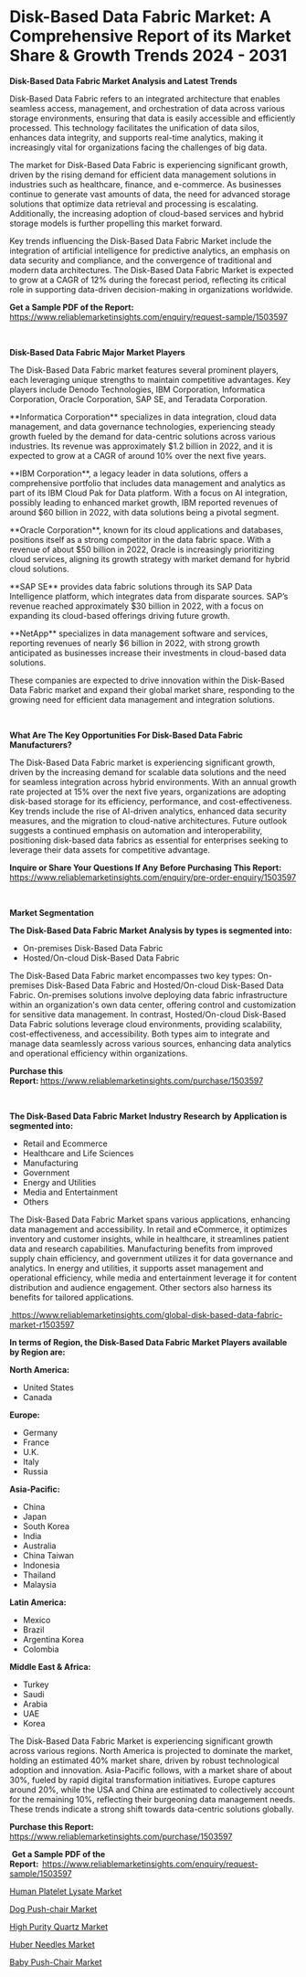 <p><h1>Disk-Based Data Fabric Market: A Comprehensive Report of its Market Share & Growth Trends 2024 - 2031</h1></p><p><strong>Disk-Based Data Fabric Market Analysis and Latest Trends</strong></p>
<p><p>Disk-Based Data Fabric refers to an integrated architecture that enables seamless access, management, and orchestration of data across various storage environments, ensuring that data is easily accessible and efficiently processed. This technology facilitates the unification of data silos, enhances data integrity, and supports real-time analytics, making it increasingly vital for organizations facing the challenges of big data.</p><p>The market for Disk-Based Data Fabric is experiencing significant growth, driven by the rising demand for efficient data management solutions in industries such as healthcare, finance, and e-commerce. As businesses continue to generate vast amounts of data, the need for advanced storage solutions that optimize data retrieval and processing is escalating. Additionally, the increasing adoption of cloud-based services and hybrid storage models is further propelling this market forward.</p><p>Key trends influencing the Disk-Based Data Fabric Market include the integration of artificial intelligence for predictive analytics, an emphasis on data security and compliance, and the convergence of traditional and modern data architectures. The Disk-Based Data Fabric Market is expected to grow at a CAGR of 12% during the forecast period, reflecting its critical role in supporting data-driven decision-making in organizations worldwide.</p></p>
<p><strong>Get a Sample PDF of the Report:&nbsp;</strong> <a href="https://www.reliablemarketinsights.com/enquiry/request-sample/1503597?utm_campaign=1338&utm_medium=2&utm_source=Github&utm_content=ia&utm_term=27092024&utm_id=disk-based-data-fabric">https://www.reliablemarketinsights.com/enquiry/request-sample/1503597</a></p>
<p>&nbsp;</p>
<p><strong>Disk-Based Data Fabric Major Market Players</strong></p>
<p><p>The Disk-Based Data Fabric market features several prominent players, each leveraging unique strengths to maintain competitive advantages. Key players include Denodo Technologies, IBM Corporation, Informatica Corporation, Oracle Corporation, SAP SE, and Teradata Corporation.</p><p>**Informatica Corporation** specializes in data integration, cloud data management, and data governance technologies, experiencing steady growth fueled by the demand for data-centric solutions across various industries. Its revenue was approximately $1.2 billion in 2022, and it is expected to grow at a CAGR of around 10% over the next five years.</p><p>**IBM Corporation**, a legacy leader in data solutions, offers a comprehensive portfolio that includes data management and analytics as part of its IBM Cloud Pak for Data platform. With a focus on AI integration, possibly leading to enhanced market growth, IBM reported revenues of around $60 billion in 2022, with data solutions being a pivotal segment.</p><p>**Oracle Corporation**, known for its cloud applications and databases, positions itself as a strong competitor in the data fabric space. With a revenue of about $50 billion in 2022, Oracle is increasingly prioritizing cloud services, aligning its growth strategy with market demand for hybrid cloud solutions.</p><p>**SAP SE** provides data fabric solutions through its SAP Data Intelligence platform, which integrates data from disparate sources. SAP’s revenue reached approximately $30 billion in 2022, with a focus on expanding its cloud-based offerings driving future growth.</p><p>**NetApp** specializes in data management software and services, reporting revenues of nearly $6 billion in 2022, with strong growth anticipated as businesses increase their investments in cloud-based data solutions.</p><p>These companies are expected to drive innovation within the Disk-Based Data Fabric market and expand their global market share, responding to the growing need for efficient data management and integration solutions.</p></p>
<p>&nbsp;</p>
<p><strong>What Are The Key Opportunities For Disk-Based Data Fabric Manufacturers?</strong></p>
<p><p>The Disk-Based Data Fabric market is experiencing significant growth, driven by the increasing demand for scalable data solutions and the need for seamless integration across hybrid environments. With an annual growth rate projected at 15% over the next five years, organizations are adopting disk-based storage for its efficiency, performance, and cost-effectiveness. Key trends include the rise of AI-driven analytics, enhanced data security measures, and the migration to cloud-native architectures. Future outlook suggests a continued emphasis on automation and interoperability, positioning disk-based data fabrics as essential for enterprises seeking to leverage their data assets for competitive advantage.</p></p>
<p><strong>Inquire or Share Your Questions If Any Before Purchasing This Report:</strong> <a href="https://www.reliablemarketinsights.com/enquiry/pre-order-enquiry/1503597?utm_campaign=1338&utm_medium=2&utm_source=Github&utm_content=ia&utm_term=27092024&utm_id=disk-based-data-fabric">https://www.reliablemarketinsights.com/enquiry/pre-order-enquiry/1503597</a></p>
<p>&nbsp;</p>
<p><strong>Market Segmentation</strong></p>
<p><strong>The Disk-Based Data Fabric Market Analysis by types is segmented into:</strong></p>
<p><ul><li>On-premises Disk-Based Data Fabric</li><li>Hosted/On-cloud Disk-Based Data Fabric</li></ul></p>
<p><p>The Disk-Based Data Fabric market encompasses two key types: On-premises Disk-Based Data Fabric and Hosted/On-cloud Disk-Based Data Fabric. On-premises solutions involve deploying data fabric infrastructure within an organization's own data center, offering control and customization for sensitive data management. In contrast, Hosted/On-cloud Disk-Based Data Fabric solutions leverage cloud environments, providing scalability, cost-effectiveness, and accessibility. Both types aim to integrate and manage data seamlessly across various sources, enhancing data analytics and operational efficiency within organizations.</p></p>
<p><strong>Purchase this Report:&nbsp;</strong><a href="https://www.reliablemarketinsights.com/purchase/1503597?utm_campaign=1338&utm_medium=2&utm_source=Github&utm_content=ia&utm_term=27092024&utm_id=disk-based-data-fabric">https://www.reliablemarketinsights.com/purchase/1503597</a></p>
<p>&nbsp;</p>
<p><strong>The Disk-Based Data Fabric Market Industry Research by Application is segmented into:</strong></p>
<p><ul><li>Retail and Ecommerce</li><li>Healthcare and Life Sciences</li><li>Manufacturing</li><li>Government</li><li>Energy and Utilities</li><li>Media and Entertainment</li><li>Others</li></ul></p>
<p><p>The Disk-Based Data Fabric Market spans various applications, enhancing data management and accessibility. In retail and eCommerce, it optimizes inventory and customer insights, while in healthcare, it streamlines patient data and research capabilities. Manufacturing benefits from improved supply chain efficiency, and government utilizes it for data governance and analytics. In energy and utilities, it supports asset management and operational efficiency, while media and entertainment leverage it for content distribution and audience engagement. Other sectors also harness its benefits for tailored applications.</p></p>
<p><a href="https://www.reliablemarketinsights.com/global-disk-based-data-fabric-market-r1503597?utm_campaign=1338&utm_medium=2&utm_source=Github&utm_content=ia&utm_term=27092024&utm_id=disk-based-data-fabric">&nbsp;https://www.reliablemarketinsights.com/global-disk-based-data-fabric-market-r1503597</a></p>
<p><strong>In terms of Region, the Disk-Based Data Fabric Market Players available by Region are:</strong></p>
<p>
    <p> <strong> North America: </strong>
        <ul>
            <li>United States</li>
            <li>Canada</li>
        </ul>
        </p> 
    <p> <strong> Europe: </strong>
        <ul>
            <li>Germany</li>
            <li>France</li>
            <li>U.K.</li>
            <li>Italy</li>
            <li>Russia</li>
        </ul>
        </p> 
    <p> <strong> Asia-Pacific: </strong>
        <ul>
            <li>China</li>
            <li>Japan</li>
            <li>South Korea</li>
            <li>India</li>
            <li>Australia</li>
            <li>China Taiwan</li>
            <li>Indonesia</li>
            <li>Thailand</li>
            <li>Malaysia</li>
        </ul>
        </p> 
    <p> <strong> Latin America: </strong>
        <ul>
            <li>Mexico</li>
            <li>Brazil</li>
            <li>Argentina Korea</li>
            <li>Colombia</li>
        </ul>
        </p> 
    <p> <strong> Middle East & Africa: </strong>
        <ul>
            <li>Turkey</li>
            <li>Saudi</li>
            <li>Arabia</li>
            <li>UAE</li>
            <li>Korea</li>
        </ul>
    </p>
    </p>
<p><p>The Disk-Based Data Fabric Market is experiencing significant growth across various regions. North America is projected to dominate the market, holding an estimated 40% market share, driven by robust technological adoption and innovation. Asia-Pacific follows, with a market share of about 30%, fueled by rapid digital transformation initiatives. Europe captures around 20%, while the USA and China are estimated to collectively account for the remaining 10%, reflecting their burgeoning data management needs. These trends indicate a strong shift towards data-centric solutions globally.</p></p>
<p><strong>Purchase this Report: </strong><a href="https://www.reliablemarketinsights.com/purchase/1503597?utm_campaign=1338&utm_medium=2&utm_source=Github&utm_content=ia&utm_term=27092024&utm_id=disk-based-data-fabric">https://www.reliablemarketinsights.com/purchase/1503597</a></p>
<p>&nbsp;<strong>Get a Sample PDF of the Report:&nbsp;&nbsp;</strong><a href="https://www.reliablemarketinsights.com/enquiry/request-sample/1503597?utm_campaign=1338&utm_medium=2&utm_source=Github&utm_content=ia&utm_term=27092024&utm_id=disk-based-data-fabric">https://www.reliablemarketinsights.com/enquiry/request-sample/1503597</a></p>
<p><strong></strong></p>
<p><p><a href="https://www.linkedin.com/pulse/human-platelet-lysate-market-size-share-analysis-growth-trends-po5bf?trackingId=02tv6tmkRVaSJM2zAA2aog%3D%3D&utm_campaign=1338&utm_medium=2&utm_source=Github&utm_content=ia&utm_term=27092024&utm_id=disk-based-data-fabric">Human Platelet Lysate Market</a></p><p><a href="https://issuu.com/reportprime-2/docs/dog-push-chair-market-size-2030.ppt_26587e0e8f5988?utm_campaign=1338&utm_medium=2&utm_source=Github&utm_content=ia&utm_term=27092024&utm_id=disk-based-data-fabric">Dog Push-chair Market</a></p><p><a href="https://www.linkedin.com/pulse/high-purity-quartz-market-size-growing-cagr-124-report-covers-blloe?trackingId=H8Gqx%2F%2FIT1Gi17J%2B%2BF6PhA%3D%3D&utm_campaign=1338&utm_medium=2&utm_source=Github&utm_content=ia&utm_term=27092024&utm_id=disk-based-data-fabric">High Purity Quartz Market</a></p><p><a href="https://www.linkedin.com/pulse/role-huber-needles-market-applications-hospitalsclinicsambulatory-ylafe?trackingId=CB3fw8SZSU%2BDjzHR6FNICA%3D%3D&utm_campaign=1338&utm_medium=2&utm_source=Github&utm_content=ia&utm_term=27092024&utm_id=disk-based-data-fabric">Huber Needles Market</a></p><p><a href="https://issuu.com/reportprime-2/docs/baby-push-chair-market-size-2030.pp_50d619fe606e83?utm_campaign=1338&utm_medium=2&utm_source=Github&utm_content=ia&utm_term=27092024&utm_id=disk-based-data-fabric">Baby Push-Chair Market</a></p></p>